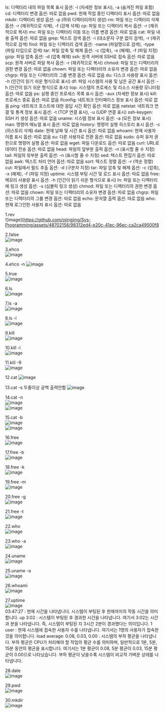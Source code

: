 
ls: 디렉터리 내의 파일 목록 표시
옵션: -l (자세한 정보 표시), -a (숨겨진 파일 포함)
cd: 디렉터리 변경
옵션: 따로 없음
pwd: 현재 작업 중인 디렉터리 표시
옵션: 따로 없음
mkdir: 디렉터리 생성
옵션: -p (하위 디렉터리까지 생성)
rm: 파일 또는 디렉터리 삭제
옵션: -r (재귀적으로 삭제), -f (강제 삭제)
cp: 파일 또는 디렉터리 복사
옵션: -r (재귀적으로 복사)
mv: 파일 또는 디렉터리 이동 또는 이름 변경
옵션: 따로 없음
cat: 파일 내용 출력
옵션: 따로 없음
grep: 텍스트 검색
옵션: -i (대소문자 구분 없이 검색), -r (재귀적으로 검색)
find: 파일 또는 디렉터리 검색
옵션: -name (파일명으로 검색), -type (파일 타입으로 검색)
tar: 파일 압축 및 해제
옵션: -c (압축), -x (해제), -f (파일 지정)
gzip: 파일 압축
옵션: -d (압축 해제)
ssh: 원격 서버에 SSH로 접속
옵션: 따로 없음
scp: 원격 서버로 파일 복사
옵션: -r (재귀적으로 복사)
chmod: 파일 또는 디렉터리의 권한 변경
옵션: 따로 없음
chown: 파일 또는 디렉터리의 소유자 변경
옵션: 따로 없음
chgrp: 파일 또는 디렉터리의 그룹 변경
옵션: 따로 없음
du: 디스크 사용량 표시
옵션: -h (인간이 읽기 쉬운 형식으로 표시)
df: 파일 시스템의 사용 및 남은 공간 표시
옵션: -h (인간이 읽기 쉬운 형식으로 표시)
top: 시스템의 프로세스 및 리소스 사용량 모니터링
옵션: 따로 없음
ps: 실행 중인 프로세스 목록 표시
옵션: -aux (자세한 정보 표시)
kill: 프로세스 종료
옵션: 따로 없음
ifconfig: 네트워크 인터페이스 정보 표시
옵션: 따로 없음
ping: 네트워크 호스트에 대한 응답 시간 확인
옵션: 따로 없음
netstat: 네트워크 연결 및 통계 정보 표시
옵션: -t (TCP 연결 표시), -u (UDP 연결 표시)
ssh-keygen: SSH 키 생성
옵션: 따로 없음
uname: 시스템 정보 표시
옵션: -a (모든 정보 표시)
man: 명령어 매뉴얼 표시
옵션: 따로 없음
history: 명령어 실행 히스토리 표시
옵션: -c (히스토리 삭제)
date: 현재 날짜 및 시간 표시
옵션: 따로 없음
whoami: 현재 사용자 이름 표시
옵션: 따로 없음
su: 다른 사용자로 전환
옵션: 따로 없음
sudo: 슈퍼 유저 권한으로 명령어 실행
옵션: 따로 없음
wget: 파일 다운로드
옵션: 따로 없음
curl: URL로 데이터 전송
옵션: 따로 없음
head: 파일의 앞부분 출력
옵션: -n (표시할 줄 수 지정)
tail: 파일의 뒷부분 출력
옵션: -n (표시할 줄 수 지정)
sed: 텍스트 편집기
옵션: 따로 없음
awk: 텍스트 처리 언어
옵션: 따로 없음
sort: 텍스트 정렬
옵션: -r (역순 정렬)
cut: 파일에서 필드 추출
옵션: -d (구분자 지정)
tar: 파일 압축 및 해제
옵션: -c (압축), -x (해제), -f (파일 지정)
uptime: 시스템 부팅 시간 및 로드 표시
옵션: 따로 없음
free: 메모리 사용량 표시
옵션: -h (인간이 읽기 쉬운 형식으로 표시)
ln: 파일 또는 디렉터리에 링크 생성
옵션: -s (심볼릭 링크 생성)
chmod: 파일 또는 디렉터리의 권한 변경
옵션: 따로 없음
chown: 파일 또는 디렉터리의 소유자 변경
옵션: 따로 없음
chgrp: 파일 또는 디렉터리의 그룹 변경
옵션: 따로 없음
echo: 문자열 출력
옵션: 따로 없음
who: 현재 로그인한 사용자 표시
옵션: 따로 없음

1.rev    
![image](https://github.com/ojingjing/Sys-Programming/assets/48702158/98312ed4-e20c-41ec-96ec-ca2ca49500f8    

2.false   
![image](https://github.com/ojingjing/Sys-Programming/assets/48702158/27ef378a-1366-40f5-9d08-d181e33ae9e0)  
 
3.ehco      
![image](https://github.com/ojingjing/Sys-Programming/assets/48702158/aa98c5ef-4860-492c-963f-f5fc2bfefda4)

4.ehco -n
![image](https://github.com/ojingjing/Sys-Programming/assets/48702158/243a4d00-d53d-4dd6-bf8b-42c949d06305)

5.true    
![image](https://github.com/ojingjing/Sys-Programming/assets/48702158/1333aa84-509f-4163-9c64-6597ae2ff0ab)  
 
6.ls  
![image](https://github.com/ojingjing/Sys-Programming/assets/48702158/4f53c8f5-8c67-47f0-842e-d37e2bac6b42)

7.ls -a  
![image](https://github.com/ojingjing/Sys-Programming/assets/48702158/e7ef45f9-b87d-435d-b0bb-3ac4a7aaf74c)  

8.ls -l  
![image](https://github.com/ojingjing/Sys-Programming/assets/48702158/10e38fdb-9cba-4965-8bfa-4e2b667af267)

9.kill    
![image](https://github.com/ojingjing/Sys-Programming/assets/48702158/0c9709cb-4ffd-456f-a590-e44b62dde608)    

10.kill -l  
![image](https://github.com/ojingjing/Sys-Programming/assets/48702158/ab381fee-33d8-4840-a7dd-5254c5f77277)

11.kill -9   
![image](https://github.com/ojingjing/Sys-Programming/assets/48702158/eb808ba0-787d-49f7-b0db-bb5859d1e650)   

12.cat 
![image](https://github.com/ojingjing/Sys-Programming/assets/48702158/9d556696-0cc8-49de-a266-303919ea267d)

13.cat -s
두줄이상 공백 출력안함
![image](https://github.com/ojingjing/Sys-Programming/assets/48702158/4cdde851-796b-4808-9e5c-ea9bd9121859)

14.cat -n     
![image](https://github.com/ojingjing/Sys-Programming/assets/48702158/0ec99665-88cf-4774-916c-928b27ff23dc)   
![image](https://github.com/ojingjing/Sys-Programming/assets/48702158/c2b36f1c-ecdc-4774-8f4a-c8c7a358b372)    

15.cat -b    
![image](https://github.com/ojingjing/Sys-Programming/assets/48702158/75b0ef36-974c-4d3c-a9e1-79885b244c36)   
![image](https://github.com/ojingjing/Sys-Programming/assets/48702158/07396eb9-ff3e-47d5-beef-3d1e6e85ae20)    

16.free   
![image](https://github.com/ojingjing/Sys-Programming/assets/48702158/256cbc23-0a80-4f5f-a08f-059431c4639c)   

17.free -b    
![image](https://github.com/ojingjing/Sys-Programming/assets/48702158/47aa5e7f-5c21-4719-b031-1fabdee54128)    

18.free -k   
![image](https://github.com/ojingjing/Sys-Programming/assets/48702158/21eb282b-e4a4-4728-b986-e7bc0b38e4da)   

19.free -m      
![image](https://github.com/ojingjing/Sys-Programming/assets/48702158/9d62bbe1-e69c-487b-89e0-7b2061a99605)   

20.free -g    
![image](https://github.com/ojingjing/Sys-Programming/assets/48702158/66f9df5e-8431-43d3-bdac-9d6be98881a4)   

21.free -t    
![image](https://github.com/ojingjing/Sys-Programming/assets/48702158/bbe3ce14-a436-40fa-85be-362095425342)   

22.who    
![image](https://github.com/ojingjing/Sys-Programming/assets/48702158/4e7abea4-21e3-4b9b-b638-a7799f681e58)   

23.who -a       
![image](https://github.com/ojingjing/Sys-Programming/assets/48702158/ebeeb373-a4bd-479c-ae0f-66503d0fa690)    
 
24.uname     
![image](https://github.com/ojingjing/Sys-Programming/assets/48702158/79daf85b-5103-4b18-bc5d-e713aa624fd7)    

25.uname -a    
![image](https://github.com/ojingjing/Sys-Programming/assets/48702158/a91f9947-34b6-4923-a1e8-98bb79c49066)    

26.whoami     
![image](https://github.com/ojingjing/Sys-Programming/assets/48702158/fe77b7ad-ebe1-4b23-90b5-f883b95db909)     
 
27.uptime       
![image](https://github.com/ojingjing/Sys-Programming/assets/48702158/22876902-e673-4fe6-a667-7bf14900a968)     
03:47:27 : 현재 시간을 나타냅니다. 시스템이 부팅된 후 현재까지의 작동 시간을 의미합니다.
up 3:02 : 시스템이 부팅된 후 경과한 시간을 나타냅니다. 여기서 3:02는 시간과 분을 나타냅니다. 즉, 시스템이 부팅된 지 3시간 2분이 경과했다는 의미입니다.
1 user : 현재 시스템에 접속한 사용자 수를 나타냅니다. 여기서는 1명의 사용자가 접속한 것을 의미합니다.
load average: 0.08, 0.03, 0.00 : 시스템의 부하 평균을 나타냅니다. 부하 평균은 CPU가 처리해야 할 작업의 평균 수를 의미하며, 일반적으로 1분, 5분, 15분 동안의 평균을 표시합니다. 여기서는 1분 평균이 0.08, 5분 평균이 0.03, 15분 평균이 0.00으로 나타났습니다. 부하 평균이 낮을수록 시스템이 비교적 가벼운 상태를 나타냅니다.

28.date      
![image](https://github.com/ojingjing/Sys-Programming/assets/48702158/0caa4de3-57db-4222-8bcc-8f077fdf49d3)    
 
29.pwd     
![image](https://github.com/ojingjing/Sys-Pramming/assets/48702158/3d60324e-ac33-4d8d-ab82-af0fd2443dad)     

30.mkdir       
![image](https://github.com/ojingjing/Sys-Programming/assets/48702158/db28035b-c86f-4880-85be-d0a2f31e7e29)

